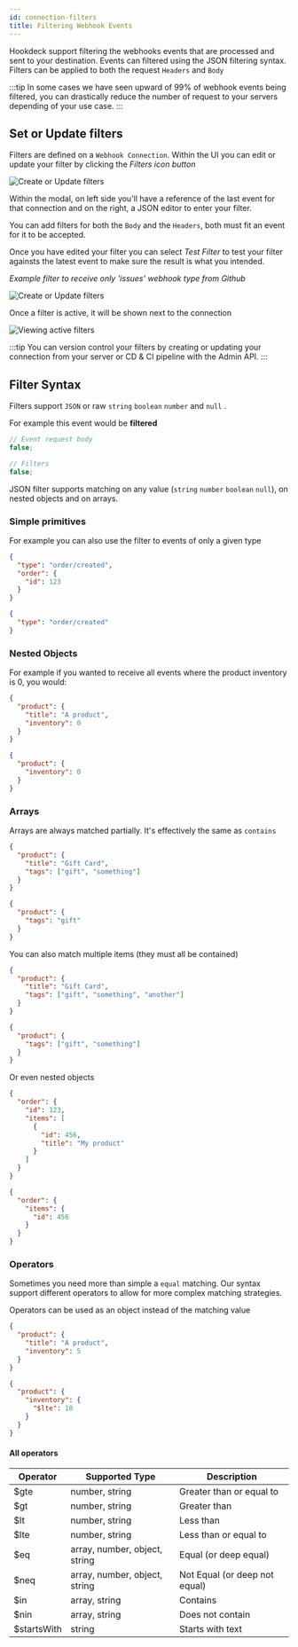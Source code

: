 ```yaml
---
id: connection-filters
title: Filtering Webhook Events
---
```


Hookdeck support filtering the webhooks events that are processed and sent to your destination. Events can filtered using the JSON filtering syntax. Filters can be applied to both the request `Headers` and `Body`

:::tip
In some cases we have seen upward of 99% of webhook events being filtered, you can drastically reduce the number of request to your servers depending of your use case.
:::

## Set or Update filters

Filters are defined on a `Webhook Connection`. Within the UI you can edit or update your filter by clicking the _Filters icon button_

![Create or Update filters](../static/img/connections/create-filters.png)

Within the modal, on left side you'll have a reference of the last event for that connection and on the right, a JSON editor to enter your filter.

You can add filters for both the `Body` and the `Headers`, both must fit an event for it to be accepted.

Once you have edited your filter you can select _Test Filter_ to test your filter againsts the latest event to make sure the result is what you intended.

_Example filter to receive only 'issues' webhook type from Github_

![Create or Update filters](../static/img/connections/filters-success-example.png)


Once a filter is active, it will be shown next to the connection

![Viewing active filters](../static/img/connections/filters-active.png)

:::tip
You can version control your filters by creating or updating your connection from your server or CD & CI pipeline with the Admin API.
:::

## Filter Syntax

Filters support `JSON` or raw `string` `boolean` `number` and `null` .

For example this event would be **filtered**

```js
// Event request body
false;
```

```js
// Filters
false;
```

JSON filter supports matching on any value (`string` `number` `boolean` `null`), on nested objects and on arrays.

### Simple primitives

For example you can also use the filter to events of only a given type

```json
{
  "type": "order/created",
  "order": {
    "id": 123
  }
}
```

```json
{
  "type": "order/created"
}
```

### Nested Objects

For example if you wanted to receive all events where the product inventory is 0, you would:

```json
{
  "product": {
    "title": "A product",
    "inventory": 0
  }
}
```

```json
{
  "product": {
    "inventory": 0
  }
}
```

### Arrays

Arrays are always matched partially. It's effectively the same as `contains`

```json
{
  "product": {
    "title": "Gift Card",
    "tags": ["gift", "something"]
  }
}
```

```json
{
  "product": {
    "tags": "gift"
  }
}
```

You can also match multiple items (they must all be contained)

```json
{
  "product": {
    "title": "Gift Card",
    "tags": ["gift", "something", "another"]
  }
}
```

```json
{
  "product": {
    "tags": ["gift", "something"]
  }
}
```

Or even nested objects

```json
{
  "order": {
    "id": 123,
    "items": [
      {
        "id": 456,
        "title": "My product"
      }
    ]
  }
}
```

```json
{
  "order": {
    "items": {
      "id": 456
    }
  }
}
```

### Operators

Sometimes you need more than simple a `equal` matching. Our syntax support different operators to allow for more complex matching strategies.

Operators can be used as an object instead of the matching value

```json
{
  "product": {
    "title": "A product",
    "inventory": 5
  }
}
```

```json
{
  "product": {
    "inventory": {
      "$lte": 10
    }
  }
}
```

#### All operators

| Operator    | Supported Type                | Description                   |
| ----------- | ----------------------------- | ----------------------------- |
| $gte        | number, string                | Greater than or equal to      |
| $gt         | number, string                | Greater than                  |
| $lt         | number, string                | Less than                     |
| $lte        | number, string                | Less than or equal to         |
| $eq         | array, number, object, string | Equal (or deep equal)         |
| $neq        | array, number, object, string | Not Equal (or deep not equal) |
| $in         | array, string                 | Contains                      |
| $nin        | array, string                 | Does not contain              |
| $startsWith | string                        | Starts with text              |
